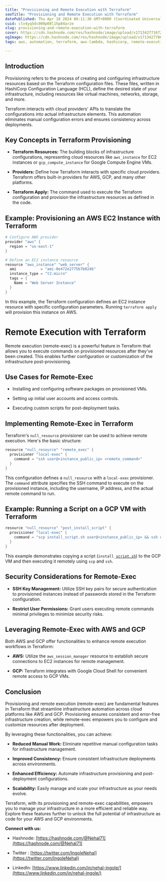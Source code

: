 ```yaml
---
title: "Provisioning and Remote Execution with Terraform"
seoTitle: "Provisioning and Remote Execution with Terraform"
datePublished: Thu Apr 18 2024 08:11:30 GMT+0000 (Coordinated Universal Time)
cuid: clv4yq5dc000p08l1hp84arze
slug: provisioning-and-remote-execution-with-terraform
cover: https://cdn.hashnode.com/res/hashnode/image/upload/v1713427716727/1fe356da-94c4-4d66-aaeb-e436563ac18e.png
ogImage: https://cdn.hashnode.com/res/hashnode/image/upload/v1713427786402/5ecbf12c-66dc-4d25-ae1c-843b6f46959b.png
tags: aws, automation, terraform, aws-lambda, hashicorp, remote-execution, gcp-devops, provisioner

---
```


## **Introduction**

Provisioning refers to the process of creating and configuring infrastructure resources based on the Terraform configuration files. These files, written in HashiCorp Configuration Language (HCL), define the desired state of your infrastructure, including resources like virtual machines, networks, storage, and more.

Terraform interacts with cloud providers' APIs to translate the configurations into actual infrastructure elements. This automation eliminates manual configuration errors and ensures consistency across deployments.

## **Key Concepts in Terraform Provisioning**

* **Terraform Resources:** The building blocks of infrastructure configurations, representing cloud resources like `aws_instance` for EC2 instances or `gcp_compute_instance` for Google Compute Engine VMs.
    
* **Providers:** Define how Terraform interacts with specific cloud providers. Terraform offers built-in providers for AWS, GCP, and many other platforms.
    
* **Terraform Apply:** The command used to execute the Terraform configuration and provision the infrastructure resources as defined in the code.
    

## **Example: Provisioning an AWS EC2 Instance with Terraform**

```powershell
# Configure AWS provider
provider "aws" {
  region = "us-east-1"
}

# Define an EC2 instance resource
resource "aws_instance" "web_server" {
  ami           = "ami-0e472e2775b7b024b" 
  instance_type = "t2.micro"
  tags = {
    Name = "Web Server Instance"
  }
}
```

In this example, the Terraform configuration defines an EC2 instance resource with specific configuration parameters. Running `terraform apply` will provision this instance on AWS.

# **Remote Execution with Terraform**

Remote execution (remote-exec) is a powerful feature in Terraform that allows you to execute commands on provisioned resources after they've been created. This enables further configuration or customization of the infrastructure post-provisioning.

## **Use Cases for Remote-Exec**

* Installing and configuring software packages on provisioned VMs.
    
* Setting up initial user accounts and access controls.
    
* Executing custom scripts for post-deployment tasks.
    

## **Implementing Remote-Exec in Terraform**

Terraform's `null_resource` provisioner can be used to achieve remote execution. Here's the basic structure:

```powershell
resource "null_resource" "remote_exec" {
  provisioner "local-exec" {
    command = "ssh user@<instance_public_ip> <remote_command>"
  }
}
```

This configuration defines a `null_resource` with a `local-exec` provisioner. The `command` attribute specifies the SSH command to execute on the provisioned instance, including the username, IP address, and the actual remote command to run.

## **Example: Running a Script on a GCP VM with Terraform**

```powershell
resource "null_resource" "post_install_script" {
  provisioner "local-exec" {
    command = "scp install_script.sh user@<instance_public_ip> && ssh user@<instance_public_ip> chmod +x install_script.sh && ssh user@<instance_public_ip> ./install_script.sh"
  }
}
```

This example demonstrates copying a script (`install_`[`script.sh`](http://script.sh)) to the GCP VM and then executing it remotely using `scp` and `ssh`.

## **Security Considerations for Remote-Exec**

* **SSH Key Management:** Utilize SSH key pairs for secure authentication to provisioned instances instead of passwords stored in the Terraform configuration.
    
* **Restrict User Permissions:** Grant users executing remote commands minimal privileges to minimize security risks.
    

## **Leveraging Remote-Exec with AWS and GCP**

Both AWS and GCP offer functionalities to enhance remote execution workflows in Terraform:

* **AWS:** Utilize the `aws_session_manager` resource to establish secure connections to EC2 instances for remote management.
    
* **GCP:** Terraform integrates with Google Cloud Shell for convenient remote access to GCP VMs.
    

## **Conclusion**

Provisioning and remote execution (remote-exec) are fundamental features in Terraform that streamline infrastructure automation across cloud platforms like AWS and GCP. Provisioning ensures consistent and error-free infrastructure creation, while remote-exec empowers you to configure and customize resources after deployment.

By leveraging these functionalities, you can achieve:

* **Reduced Manual Work:** Eliminate repetitive manual configuration tasks for infrastructure management.
    
* **Improved Consistency:** Ensure consistent infrastructure deployments across environments.
    
* **Enhanced Efficiency:** Automate infrastructure provisioning and post-deployment configurations.
    
* **Scalability:** Easily manage and scale your infrastructure as your needs evolve.
    

Terraform, with its provisioning and remote-exec capabilities, empowers you to manage your infrastructure in a more efficient and reliable way. Explore these features further to unlock the full potential of infrastructure as code for your AWS and GCP environments.

**Connect with us:**

* Hashnode: [https://hashnode.com/@Nehal71](https://hashnode.com/@Nehal71)
    
* Twitter : [https://twitter.com/IngoleNehal](https://twitter.com/IngoleNehal)
    
* LinkedIn: [https://www.linkedin.com/in/nehal-ingole/](https://www.linkedin.com/in/nehal-ingole/)